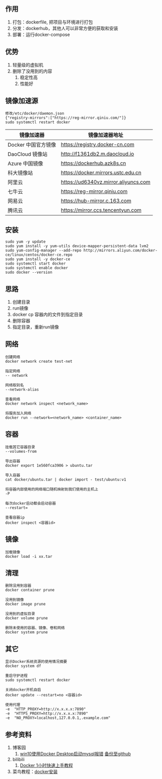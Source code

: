 ## 作用
1. 打包：dockerfile, 把项目与环境进行打包
2. 分发：dockerhub，其他人可以非常方便的获取和安装
3. 部署：运行docker-compose

## 优势
1. 轻量级的虚拟机
2. 删除了没用到的内容
   1. 稳定性高
   2. 性能好

## 镜像加速源
```
修改/etc/docker/daemon.json
{"registry-mirrors":["https://reg-mirror.qiniu.com/"]}
sudo systemctl restart docker
```

| 镜像加速器          | 镜像加速器地址                       |
| ------------------- | ------------------------------------ |
| Docker 中国官方镜像 | https://registry.docker-cn.com       |
| DaoCloud 镜像站     | http://f1361db2.m.daocloud.io        |
| Azure 中国镜像      | https://dockerhub.azk8s.cn           |
| 科大镜像站          | https://docker.mirrors.ustc.edu.cn   |
| 阿里云              | https://ud6340vz.mirror.aliyuncs.com |
| 七牛云              | https://reg-mirror.qiniu.com         |
| 网易云              | https://hub-mirror.c.163.com         |
| 腾讯云              | https://mirror.ccs.tencentyun.com    |

## 安装
   ```
   sudo yum -y update
   sudo yum install -y yum-utils device-mapper-persistent-data lvm2
   sudo yum-config-manager --add-repo http://mirrors.aliyun.com/docker-ce/linux/centos/docker-ce.repo
   sudo yum install -y docker-ce
   sudo systemctl start docker
   sudo systemctl enable docker
   sudo docker --version
   ```

## 思路
1. 创建目录
2. run镜像
3. docker cp 容器内的文件到指定目录
4. 删除容器
5. 指定目录，重新run镜像

## 网络
```
创建网络
docker network create test-net 

指定网络
-- network

网络取别名
--network-alias

查看网络
docker network inspect <network_name>

将服务加入网络
docker run --network=<network_name> <container_name>
```

## 容器
```
挂载其它容器目录
--volumes-from

导出容器
docker export 1e560fca3906 > ubuntu.tar

导入容器
cat docker/ubuntu.tar | docker import - test/ubuntu:v1

将容器内部使用的网络端口随机映射到我们使用的主机上
-P

每次docker启动都会启动容器
--restart=

查看容器ip
docker inspect <容器id>
```

## 镜像
```
加载镜像
docker load -i xx.tar
```

## 清理
```
删除没用到容器
docker container prune

没用到镜像
docker image prune

没用到的虚拟目录
docker volume prune

删除未使用的容器、镜像、卷和网络
docker system prune
```

## 其它
```
显示Docker系统资源的使用情况摘要
docker system df

重启守护进程
sudo systemctl restart docker

关闭docker开机自启
docker update --restart=no <容器id>

使用代理
-e  "HTTP_PROXY=http://x.x.x.x:7890" 
-e  "HTTPS_PROXY=http://x.x.x.x:7890" 
-e  "NO_PROXY=localhost,127.0.0.1,.example.com" 
```

## 参考资料
1. 博客园
    1. [win10使用Docker Desktop启动mysql报错](https://www.cnblogs.com/eternality/p/17567703.html) [备份至github](https://github.com/githcc/webpage_self_markdown/blob/main/%E5%8D%9A%E5%AE%A2%E5%9B%AD/docker%E6%8A%A5%E7%AB%AF%E5%8F%A3%E5%8D%A0%E7%94%A8/README.md)
2. bilibili
    1. [Docker 1小时快速上手教程](https://www.bilibili.com/video/BV11L411g7U1)
3. 菜鸟教程：[docker安装](https://www.runoob.com/docker/centos-docker-install.html)